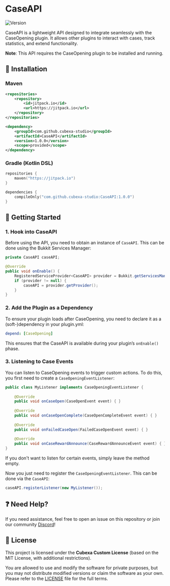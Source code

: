 # CaseAPI

![Version](https://img.shields.io/badge/version-1.0.0-blue)

CaseAPI is a lightweight API designed to integrate seamlessly with the CaseOpening plugin. It allows other plugins to interact with cases, track statistics, and extend functionality.

**Note**: This API requires the CaseOpening plugin to be installed and running.

## 🔧 Installation

### **Maven**
```xml
<repositories>
    <repository>
        <id>jitpack.io</id>
        <url>https://jitpack.io</url>
    </repository>
</repositories>

<dependency>
    <groupId>com.github.cubexa-studio</groupId>
    <artifactId>CaseAPI</artifactId>
    <version>1.0.0</version>
    <scope>provided</scope>
</dependency>
```

### **Gradle (Kotlin DSL)**
```kotlin
repositories {
    maven("https://jitpack.io")
}

dependencies {
    compileOnly("com.github.cubexa-studio:CaseAPI:1.0.0")
}
```

## 🚀 Getting Started

### **1. Hook into CaseAPI**
Before using the API, you need to obtain an instance of `CaseAPI`. This can be done using the Bukkit Services Manager:

```java
private CaseAPI caseAPI;

@Override
public void onEnable() {
    RegisteredServiceProvider<CaseAPI> provider = Bukkit.getServicesManager().getRegistration(CaseAPI.class);
    if (provider != null) {
        caseAPI = provider.getProvider();
    }
}
```

### **2. Add the Plugin as a Dependency**
To ensure your plugin loads after CaseOpening, you need to declare it as a (soft-)dependency in your plugin.yml:

```yaml
depend: [CaseOpening]
```

This ensures that the CaseAPI is available during your plugin’s `onEnable()` phase.

### **3. Listening to Case Events**
You can listen to CaseOpening events to trigger custom actions. To do this, you first need to create a `CaseOpeningEventListener`:

```java
public class MyListener implements CaseOpeningEventListener {
    
    @Override
    public void onCaseOpen(CaseOpenEvent event) { }
    
    @Override
    public void onCaseOpenComplete(CaseOpenCompleteEvent event) { }
    
    @Override
    public void onFailedCaseOpen(FailedCaseOpenEvent event) { }
    
    @Override
    public void onCaseRewardAnnounce(CaseRewardAnnounceEvent event) { }
}
```

If you don't want to listen for certain events, simply leave the method empty.

Now you just need to register the `CaseOpeningEventListener`. This can be done via the `CaseAPI`:

```java
caseAPI.registerListener(new MyListener());
```

## ❓ Need Help?
If you need assistance, feel free to open an issue on this repository or join our community [Discord](https://discord.com/invite/BKsZxh4D6W)!

## 📝 License

This project is licensed under the **Cubexa Custom License** (based on the MIT License, with additional restrictions).

You are allowed to use and modify the software for private purposes, but you may not distribute modified versions or claim the software as your own.  
Please refer to the [LICENSE](./LICENSE) file for the full terms.